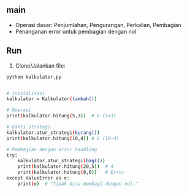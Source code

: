 
## main
- Operasi dasar: Penjumlahan, Pengurangan, Perkalian, Pembagian
- Penanganan error untuk pembagian dengan nol

## Run
1. Clone/Jalankan file:
```bash
python kalkulator.py


# Inisialisasi
kalkulator = Kalkulator(tambah()) 

# Operasi
print(kalkulator.hitung(5,3))  # 8 (5+3)

# Ganti strategi
kalkulator.atur_strategi(kurang())
print(kalkulator.hitung(10,4)) # 6 (10-4)

# Pembagian dengan error handling
try:
    kalkulator.atur_strategi(bagi())
    print(kalkulator.hitung(20,5))  # 4
    print(kalkulator.hitung(8,0))   # Error
except ValueError as e:
    print(e)  # "Tidak bisa membagi dengan nol."

